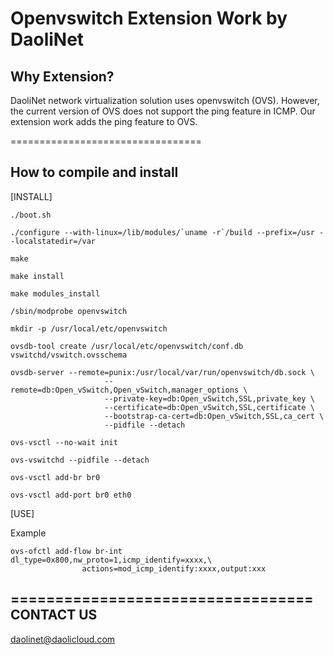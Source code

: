 Openvswitch Extension Work by DaoliNet
=================================

Why Extension?
---------------------------------

DaoliNet network virtualization solution uses openvswitch (OVS). However, the current version of OVS does not support the ping feature in ICMP. Our extension work adds the ping feature to OVS.

=================================

How to compile and install
---------------------------------
[INSTALL]

	./boot.sh

	./configure --with-linux=/lib/modules/`uname -r`/build --prefix=/usr --localstatedir=/var

	make

	make install

	make modules_install

	/sbin/modprobe openvswitch

	mkdir -p /usr/local/etc/openvswitch

	ovsdb-tool create /usr/local/etc/openvswitch/conf.db vswitchd/vswitch.ovsschema

	ovsdb-server --remote=punix:/usr/local/var/run/openvswitch/db.sock \
        	             --remote=db:Open_vSwitch,Open_vSwitch,manager_options \
        	             --private-key=db:Open_vSwitch,SSL,private_key \
        	             --certificate=db:Open_vSwitch,SSL,certificate \
        	             --bootstrap-ca-cert=db:Open_vSwitch,SSL,ca_cert \
        	             --pidfile --detach

	ovs-vsctl --no-wait init

	ovs-vswitchd --pidfile --detach

	ovs-vsctl add-br br0

	ovs-vsctl add-port br0 eth0


[USE]

Example

	ovs-ofctl add-flow br-int dl_type=0x800,nw_proto=1,icmp_identify=xxxx,\
					actions=mod_icmp_identify:xxxx,output:xxx

==================================
CONTACT US
----------------------------------
daolinet@daolicloud.com
